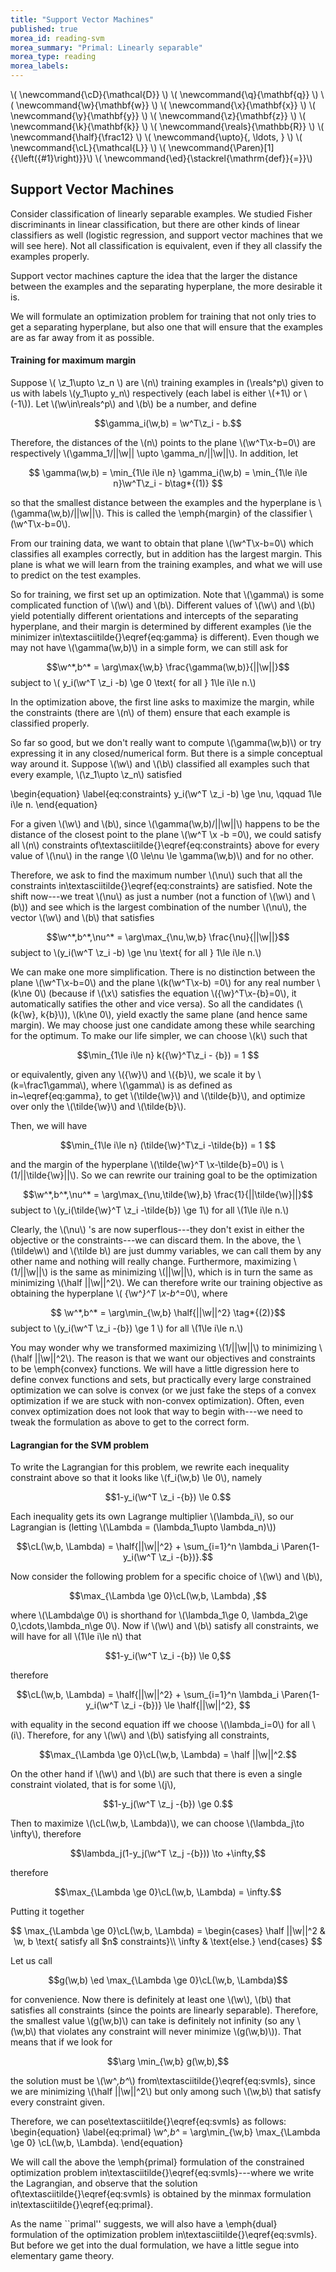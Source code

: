```yaml
---
title: "Support Vector Machines"
published: true
morea_id: reading-svm
morea_summary: "Primal: Linearly separable"
morea_type: reading
morea_labels:
---
```

\\( \newcommand{\cD}{\mathcal{D}} \\)
\\( \newcommand{\q}{\mathbf{q}} \\)
\\( \newcommand{\w}{\mathbf{w}} \\)
\\( \newcommand{\x}{\mathbf{x}} \\)
\\( \newcommand{\y}{\mathbf{y}} \\)
\\( \newcommand{\z}{\mathbf{z}} \\)
\\( \newcommand{\k}{\mathbf{k}} \\)
\\( \newcommand{\reals}{\mathbb{R}} \\)
\\( \newcommand{\half}{\frac12} \\)
\\( \newcommand{\upto}{, \ldots, } \\)
\\( \newcommand{\cL}{\mathcal{L}} \\)
\\( \newcommand{\Paren}[1]{{\left({#1}\right)}}\\)
\\( \newcommand{\ed}{\stackrel{\mathrm{def}}{=}}\\)


## Support Vector Machines 
Consider classification of linearly separable examples.  We studied
Fisher discriminants in linear classification, but there are other
kinds of linear classifiers as well (logistic regression, and support
vector machines that we will see here).  Not all classification is
equivalent, even if they all classify the examples properly. 

Support vector machines capture the idea that the larger the
distance between the examples and the separating hyperplane, the more
desirable it is.

We will formulate an optimization problem for training that not only
tries to get a separating hyperplane, but also one that will ensure
that the examples are as far away from it as possible. 


#### Training for maximum margin
Suppose \\( \z_1\upto \z_n \\\) are \\(n\\\)
training examples in \(\reals^p\\) given to us with labels \\(y_1\upto y_n\\)
respectively (each label is either \\(+1\\) or \\(-1\\)). Let \\(\w\in\reals^p\\)
and \\(b\\) be a number, and define

$$\gamma_i(\w,b) = \w^T\z_i - b.$$


Therefore, the distances of the \\(n\\) points to the plane \\(\w^T\x-b=0\\) 
are respectively \\(\gamma_1/||\w|| \upto \gamma_n/||\w||\\). In addition,
let 

$$
\gamma(\w,b) = \min_{1\le i\le n} \gamma_i(\w,b) = \min_{1\le i\le n}\w^T\z_i - b\tag*{(1)}
$$

so that the smallest distance between the examples and the hyperplane
is \\(\gamma(\w,b)/||\w||\\). This is called the \emph{margin} of the classifier
\\(\w^T\x-b=0\\).

From our training data, we want to obtain that plane \\(\w^T\x-b=0\\) which
classifies all examples correctly, but in addition has the largest
margin. This plane is what we will learn from the training examples, and
what we will use to predict on the test examples. 

So for training, we first set up an optimization. Note that \\(\gamma\\)
is some complicated function of \\(\w\\) and \\(b\\). Different values of
\\(\w\\) and \\(b\\) yield potentially different orientations and
intercepts of the separating hyperplane, and their margin is
determined by different examples (\ie the minimizer
in\textasciitilde{}\eqref{eq:gamma} is different).  Even though we may not have
\\(\gamma(\w,b)\\) in a simple form, we can still ask for


$$\w^*,b^* = \arg\max{\w,b} \frac{\gamma(\w,b)}{||\w||}$$
subject to \\( y_i(\w^T \z_i -b) \ge 0 \text{ for all } 1\le i\le n.\\)

In the optimization above, the first line asks to maximize the margin,
while the constraints (there are \\(n\\) of them) ensure that each
example is classified properly.

So far so good, but we don't really want to compute \\(\gamma(\w,b)\\) or
try expressing it in any closed/numerical form. But there is a simple
conceptual way around it. Suppose \\(\w\\) and \\(\b\\) classified all examples
such that every example, \\(\z_1\upto \z_n\\) satisfied

\begin{equation}
\label{eq:constraints}
 y_i(\w^T \z_i -b) \ge \nu, \qquad 1\le i\le n.
\end{equation}

For a given \\(\w\\) and \\(b\\), since \\(\gamma(\w,b)/||\w||\\) happens to be the
distance of the closest point to the plane \\(\w^T \x -b =0\\), we could
satisfy all \\(n\\) constraints of\textasciitilde{}\eqref{eq:constraints} above for every value of \\(\nu\\) in the range \\(0 \le\nu \le \gamma(\w,b)\\) and for no
other.

Therefore, we ask to find the maximum number \\(\nu\\) such that all the
constraints in\textasciitilde{}\eqref{eq:constraints} are satisfied.
Note the shift now---we treat \\(\nu\\) as just a number (not a
function of \\(\w\\) and \\(b\\)) and see which is the largest combination
of the number \\(\nu\\), the vector \\(\w\\) and \\(b\\) that satisfies

$$\w^*,b^*,\nu^* = \arg\max_{\nu,\w,b} \frac{\nu}{||\w||}$$
subject to \\(y_i(\w^T \z_i -b) \ge \nu \text{ for all } 1\le i\le n.\\)

We can make one more simplification. There is no distinction between
the plane \\(\w^T\x-b=0\\) and the plane
\\(k(\w^T\x-b) =0\\) for any real number \\(k\ne 0\\) (because
if \\(\x\\) satisfies the equation \\({\w}^T\x-{b}=0\\), it
automatically satifies the other and vice versa). So all the
candidates (\\(k{\w}, k{b}\\)), \\(k\ne 0\\), yield exactly the
same plane (and hence same margin). We may choose just one candidate among
these while searching for the optimum. To make our life simpler, we
can choose \\(k\\) such that 

$$\min_{1\le i\le n} k({\w}^T\z_i - {b}) = 1 $$

or equivalently, given any \\({\w}\\) and \\({b}\\), we scale it by
\\(k=\frac1\gamma\\), where \\(\gamma\\) is as defined as
in~\eqref{eq:gamma}, to get \\(\tilde{\w}\\) and \\(\tilde{b}\\), and
optimize over only the \\(\tilde{\w}\\) and \\(\tilde{b}\\).

Then, we will have 

$$\min_{1\le i\le n} (\tilde{\w}^T\z_i -\tilde{b}) = 1 $$

and the margin of the hyperplane \\(\tilde{\w}^T
\x-\tilde{b}=0\\) is \\(1/||\tilde{\w}||\\).
So we can rewrite our training goal to be the optimization

$$\w^*,b^*,\nu^* = \arg\max_{\nu,\tilde{\w},b} \frac{1}{||\tilde{\w}||}$$
subject to \\(y_i(\tilde{\w}^T \z_i -\tilde{b}) \ge 1\\) for all \\(1\le i\le n.\\)

Clearly, the \\(\nu\\) 's are now superflous---they don't exist in either the
objective or the constraints---we can discard them.
In the above, the \\(\tilde\w\\) and \\(\tilde b\\) are just dummy variables,
we can call them by any other name and nothing will really change. Furthermore,
maximizing \\(1/||\w||\\) is the same as minimizing \\(||\w||\\), which is in turn
the same as minimizing \\(\half ||\w||^2\\). We can therefore write our training
objective as obtaining the hyperplane \\( {\w^*}^T \x-b^*=0\\), where 

$$  \w^*,b^* = \arg\min_{\w,b} \half{||\w||^2} \tag*{(2)}$$
subject to \\(y_i(\w^T \z_i -{b}) \ge 1 \\) for all \\(1\le i\le n.\\)

You may wonder why we transformed maximizing \\(1/||\w||\\) to minimizing
\\(\half ||\w||^2\\). The reason is that we want our objectives and
constraints to be \emph{convex} functions. We will have a little
digression here to define convex functions and sets, but practically
every large constrained optimization we can solve is convex (or we
just fake the steps of a convex optimization if we are stuck with
non-convex optimization). Often, even convex optimization does not
look that way to begin with---we need to tweak the formulation as 
above to get to the correct form.

#### Lagrangian for the SVM problem
To write the Lagrangian for this problem, we rewrite each inequality
constraint above so that it looks like \\(f_i(\w,b) \le 0\\), namely

$$1-y_i(\w^T \z_i -{b}) \le 0.$$

Each inequality gets its own Lagrange multiplier \\(\lambda_i\\), so our
Lagrangian is (letting \\(\Lambda = (\lambda_1\upto \lambda_n)\\))

$$\cL(\w,b, \Lambda) = \half{||\w||^2} + \sum_{i=1}^n \lambda_i \Paren{1-y_i(\w^T \z_i -{b})}.$$

Now consider the following problem for a specific choice of \\(\w\\) and \\(b\\),

$$\max_{\Lambda \ge 0}\cL(\w,b, \Lambda) ,$$

where \\(\Lambda\ge 0\\) is shorthand for \\(\lambda_1\ge 0, \lambda_2\ge
0,\cdots,\lambda_n\ge 0\\). Now if \\(\w\\) and \\(b\\) satisfy all constraints,
we will have for all \\(1\le i\le n\\) that

$$1-y_i(\w^T \z_i -{b}) \le 0,$$

therefore 

$$\cL(\w,b, \Lambda) = \half{||\w||^2} + \sum_{i=1}^n \lambda_i \Paren{1-y_i(\w^T \z_i -{b})} \le \half{||\w||^2}, $$

with equality in the second equation iff we choose \\(\lambda_i=0\\) for all \\(i\\). Therefore, for any  \\(\w\\) and \\(b\\) satisfying all constraints,

$$\max_{\Lambda \ge 0}\cL(\w,b, \Lambda)  = \half ||\w||^2.$$

On the other hand if \\(\w\\) and \\(b\\) are such that there is even a single
constraint violated, that is for some \\(j\\),

$$1-y_j(\w^T \z_j -{b}) \ge 0.$$

Then to maximize \\(\cL(\w,b, \Lambda)\\), we can choose \\(\lambda_j\to \infty\\),
therefore

$$\lambda_j(1-y_j(\w^T \z_j -{b})) \to +\infty,$$

therefore

$$\max_{\Lambda \ge 0}\cL(\w,b, \Lambda)  = \infty.$$

Putting it together

$$
\max_{\Lambda \ge 0}\cL(\w,b, \Lambda)  =
\begin{cases}
\half ||\w||^2 & \w, b \text{ satisfy all $n$ constraints}\\
\infty & \text{else.}
\end{cases}
$$

Let us call 

$$g(\w,b) \ed \max_{\Lambda \ge 0}\cL(\w,b, \Lambda)$$

for convenience. Now there is definitely at least one \\(\w\\), \\(b\\) that
satisfies all constraints (since the points are linearly
separable). Therefore, the smallest value \\(g(\w,b)\\) can take is
definitely not infinity (so any \\(\w,b\\) that violates any constraint
will never minimize \\(g(\w,b)\\)). That means that if we look for

$$\arg \min_{\w,b} g(\w,b),$$

the solution must be \\(\w^*,b^*\\) from\textasciitilde{}\eqref{eq:svmls}, since we are
minimizing \\(\half ||\w||^2\\) but only among such \\(\w,b\\) that satisfy
every constraint given.

Therefore, we can pose\textasciitilde{}\eqref{eq:svmls} as follows:
\begin{equation}
  \label{eq:primal}
\w^*,b^* = \arg\min_{\w,b} \max_{\Lambda \ge 0} \cL(\w,b, \Lambda).
\end{equation}

We will call the above the \emph{primal} formulation of the
constrained optimization problem in\textasciitilde{}\eqref{eq:svmls}---where we write the
Lagrangian, and observe that the solution of\textasciitilde{}\eqref{eq:svmls} is obtained
by the minmax formulation in\textasciitilde{}\eqref{eq:primal}.

As the name ``primal'' suggests, we will also have a \emph{dual}
formulation of the optimization problem in\textasciitilde{}\eqref{eq:svmls}. But before
we get into the dual formulation, we have a little segue into elementary
game theory.

